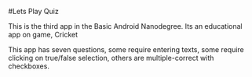 #Lets Play Quiz

This is the third app in the Basic Android Nanodegree. Its an educational app on game, Cricket

This app has seven questions, some require entering texts, some require clicking on true/false selection, others are multiple-correct with checkboxes.


